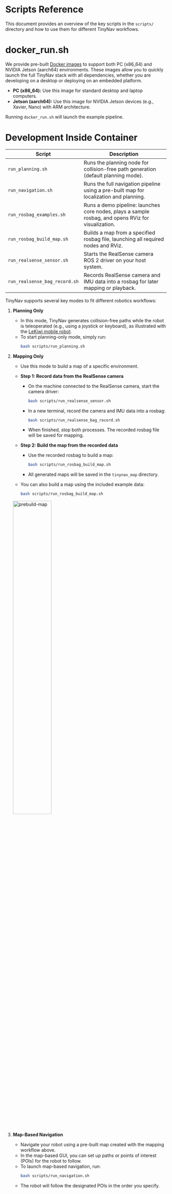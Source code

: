 # Scripts Reference

This document provides an overview of the key scripts in the `scripts/` directory and how to use them for different TinyNav workflows.

# docker_run.sh

We provide pre-built [Docker images](https://hub.docker.com/r/uniflexai/tinynav/tags) to support both PC (x86_64) and NVIDIA Jetson (aarch64) environments. These images allow you to quickly launch the full TinyNav stack with all dependencies, whether you are developing on a desktop or deploying on an embedded platform.

- **PC (x86_64):** Use this image for standard desktop and laptop computers.
- **Jetson (aarch64):** Use this image for NVIDIA Jetson devices (e.g., Xavier, Nano) with ARM architecture.

Running `docker_run.sh` will launch the example pipeline.

# Development Inside Container

| Script                        | Description                                                                                   |
|-------------------------------|----------------------------------------------------------------------------------------------|
| `run_planning.sh`             | Runs the planning node for collision-free path generation (default planning mode).            |
| `run_navigation.sh`           | Runs the full navigation pipeline using a pre-built map for localization and planning.        |
| `run_rosbag_examples.sh`      | Runs a demo pipeline: launches core nodes, plays a sample rosbag, and opens RViz for visualization. |
| `run_rosbag_build_map.sh`     | Builds a map from a specified rosbag file, launching all required nodes and RViz.            |
| `run_realsense_sensor.sh`     | Starts the RealSense camera ROS 2 driver on your host system.                                |
| `run_realsense_bag_record.sh` | Records RealSense camera and IMU data into a rosbag for later mapping or playback.            |

TinyNav supports several key modes to fit different robotics workflows:

1. **Planning Only**
   - In this mode, TinyNav generates collision-free paths while the robot is teleoperated (e.g., using a joystick or keyboard), as illustrated with the [LeKiwi mobile robot](https://huggingface.co/docs/lerobot/lekiwi).
   - To start planning-only mode, simply run:
     ```bash
     bash scripts/run_planning.sh
     ```

2. **Mapping Only**
   - Use this mode to build a map of a specific environment.
   - **Step 1: Record data from the RealSense camera**
     - On the machine connected to the RealSense camera, start the camera driver:
       ```bash
       bash scripts/run_realsense_sensor.sh
       ```
     - In a new terminal, record the camera and IMU data into a rosbag:
       ```bash
       bash scripts/run_realsense_bag_record.sh
       ```
     - When finished, stop both processes. The recorded rosbag file will be saved for mapping.
   - **Step 2: Build the map from the recorded data**
     - Use the recorded rosbag to build a map:
       ```bash
       bash scripts/run_rosbag_build_map.sh
       ```
     - All generated maps will be saved in the `tinynav_map` directory.

   - You can also build a map using the included example data:
      ```bash
      bash scripts/run_rosbag_build_map.sh
      ```
    <picture>
      <img alt="prebuild-map" src="/docs/map.png" width="50%" height="50%">
    </picture>

3. **Map-Based Navigation**
   - Navigate your robot using a pre-built map created with the mapping workflow above.
   - In the map-based GUI, you can set up paths or points of interest (POIs) for the robot to follow.
   - To launch map-based navigation, run:
     ```bash
     bash scripts/run_navigation.sh
     ```
   - The robot will follow the designated POIs in the order you specify.
